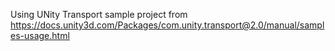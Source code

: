 Using UNity Transport sample project from https://docs.unity3d.com/Packages/com.unity.transport@2.0/manual/samples-usage.html
